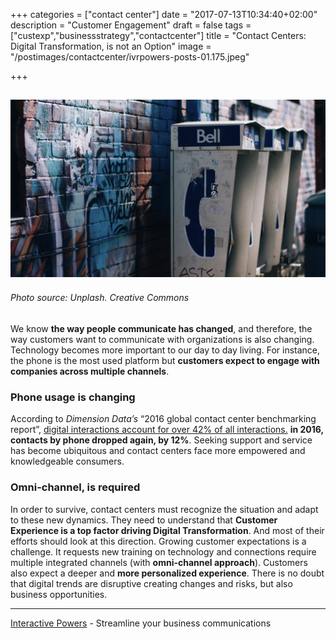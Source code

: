 +++
categories = ["contact center"]
date = "2017-07-13T10:34:40+02:00"
description = "Customer Engagement"
draft = false
tags = ["custexp","businessstrategy","contactcenter"]
title = "Contact Centers: Digital Transformation, is not an Option"
image = "/postimages/contactcenter/ivrpowers-posts-01.175.jpeg"

+++

![Telephone boxes](/postimages/contactcenter/ivrpowers-posts-01.175.jpeg)
------------
###### Photo source: Unplash. Creative Commons

We know **the way people communicate has changed**, and therefore, the way customers want to communicate with organizations is also changing. Technology becomes more important to our day to day living. For instance, the phone is the most used platform but **customers expect to engage with companies across multiple channels**. 

### Phone usage is changing

According to *Dimension Data’s* “2016 global contact center benchmarking report”, [digital interactions account for over 42% of all interactions.](http://www.conferenciaapcc.org/2016/pdf/JoaoNascimento_DimensionData.pdf ) **in 2016, contacts by phone dropped again, by 12%**. Seeking support and service has become ubiquitous and contact centers face more empowered and knowledgeable consumers.

### Omni-channel, is required

In order to survive, contact centers must recognize the situation and adapt to these new dynamics. They need to understand that **Customer Experience is a top factor driving Digital Transformation**. And most of their efforts should look at this direction. Growing customer expectations is a challenge. It requests new training on technology and connections require multiple integrated channels (with **omni-channel approach**). Customers also expect a deeper and **more personalized experience**. There is no doubt that digital trends are disruptive creating changes and risks, but also business opportunities.

---
[Interactive Powers](http://www.ivrpowers.com/) - Streamline your business communications
